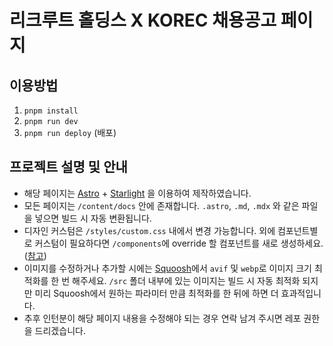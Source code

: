 # 리크루트 홀딩스 X KOREC 채용공고 페이지

## 이용방법

1. `pnpm install`
2. `pnpm run dev`
3. `pnpm run deploy` (배포)

## 프로젝트 설명 및 안내

- 해당 페이지는 [Astro](https://astro.build/) + [Starlight](https://starlight.astro.build/) 을 이용하여 제작하였습니다.
- 모든 페이지는 `/content/docs` 안에 존재합니다. `.astro`, `.md`, `.mdx` 와 같은 파일을 넣으면 빌드 시 자동 변환됩니다.
- 디자인 커스텀은 `/styles/custom.css` 내에서 변경 가능합니다. 외에 컴포넌트별로 커스텀이 필요하다면 `/components`에 override 할 컴포넌트를 새로 생성하세요. 
  ([참고](https://starlight.astro.build/guides/overriding-components/))
- 이미지를 수정하거나 추가할 시에는 [Squoosh](https://squoosh.app)에서 `avif` 및 `webp`로 이미지 크기 최적화를 한 번 해주세요.
  `/src` 폴더 내부에 있는 이미지는 빌드 시 자동 최적화 되지만 미리 Squoosh에서 원하는 파라미터 만큼 최적화를 한 뒤에 하면 더 효과적입니다.
- 추후 인턴분이 해당 페이지 내용을 수정해야 되는 경우 연락 남겨 주시면 레포 권한을 드리겠습니다.


